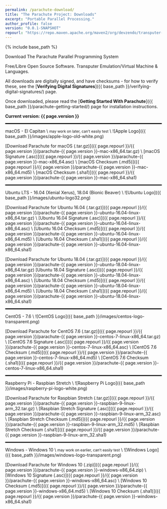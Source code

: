 ```yaml
---
permalink: /parachute-download/
title: "The Parachute Project: Downloads"
excerpt: "Portable Parallel Processing."
author_profile: false
version: "0.0.1-SNAPSHOT"
repourl: "https://repo.maven.apache.org/maven2/org/devzendo/transputer-emulator"
---
```


{% include base_path %}


Download The Parachute Parallel Programming System

Free/Libre Open Source Software. Transputer Emulation/Virtual Machine & Languages.

All downloads are digitally signed, and have checksums - for how to verify these,
see the [**Verifying Digital Signatures**]({{ base_path }}/verifying-digital-signatures/) page.

Once downloaded, please read the [**Getting Started With Parachute**]({{ base_path }}/parachute-getting-started/) page
for installation instructions.

<p/>
<b>Current version: {{ page.version }}</b>
<p/>

<hr style="height:3px; border:none; color:#000; background-color:#000; width:100%; text-align:left; margin: 0 auto 0 0;">


macOS - El Capitan \\
<small>may work on later, can't easily test</small> \\
![Apple Logo]({{ base_path }}/images/apple-logo-old-white.png)

[Download Parachute for macOS (.tar.gz)]({{ page.repourl }}/{{ page.version }}/parachute-{{ page.version }}-mac-x86_64.tar.gz) \\
[macOS Signature (.asc)]({{ page.repourl }}/{{ page.version }}/parachute-{{ page.version }}-mac-x86_64.asc) \\
[macOS Checksum (.md5)]({{ page.repourl }}/{{ page.version }}/parachute-{{ page.version }}-mac-x86_64.md5) \\
[macOS Checksum (.sha1)]({{ page.repourl }}/{{ page.version }}/parachute-{{ page.version }}-mac-x86_64.sha1)

<hr style="height:3px; border:none; color:#000; background-color:#000; width:100%; text-align:left; margin: 0 auto 0 0;">


Ubuntu LTS - 16.04 (Xenial Xerus), 18.04 (Bionic Beaver) \\
![Ubuntu Logo]({{ base_path }}/images/ubuntu-logo32.png)

[Download Parachute for Ubuntu 16.04 (.tar.gz)]({{ page.repourl }}/{{ page.version }}/parachute-{{ page.version }}-ubuntu-16.04-linux-x86_64.tar.gz) \\
[Ubuntu 16.04 Signature (.asc)]({{ page.repourl }}/{{ page.version }}/parachute-{{ page.version }}-ubuntu-16.04-linux-x86_64.asc) \\
[Ubuntu 16.04 Checksum (.md5)]({{ page.repourl }}/{{ page.version }}/parachute-{{ page.version }}-ubuntu-16.04-linux-x86_64.md5) \\
[Ubuntu 16.04 Checksum (.sha1)]({{ page.repourl }}/{{ page.version }}/parachute-{{ page.version }}-ubuntu-16.04-linux-x86_64.sha1)

[Download Parachute for Ubuntu 18.04 (.tar.gz)]({{ page.repourl }}/{{ page.version }}/parachute-{{ page.version }}-ubuntu-18.04-linux-x86_64.tar.gz)
[Ubuntu 18.04 Signature (.asc)]({{ page.repourl }}/{{ page.version }}/parachute-{{ page.version }}-ubuntu-18.04-linux-x86_64.asc) \\
[Ubuntu 18.04 Checksum (.md5)]({{ page.repourl }}/{{ page.version }}/parachute-{{ page.version }}-ubuntu-18.04-linux-x86_64.md5) \\
[Ubuntu 18.04 Checksum (.sha1)]({{ page.repourl }}/{{ page.version }}/parachute-{{ page.version }}-ubuntu-18.04-linux-x86_64.sha1)

<hr style="height:3px; border:none; color:#000; background-color:#000; width:100%; text-align:left; margin: 0 auto 0 0;">


CentOS - 7.6 \\
![CentOS Logo]({{ base_path }}/images/centos-logo-transparent.png)

[Download Parachute for CentOS 7.6 (.tar.gz)]({{ page.repourl }}/{{ page.version }}/parachute-{{ page.version }}-centos-7-linux-x86_64.tar.gz) \\
[CentOS 7.6 Signature (.asc)]({{ page.repourl }}/{{ page.version }}/parachute-{{ page.version }}-centos-7-linux-x86_64.asc) \\
[CentOS 7.6 Checksum (.md5)]({{ page.repourl }}/{{ page.version }}/parachute-{{ page.version }}-centos-7-linux-x86_64.md5) \\
[CentOS 7.6 Checksum (.sha1)]({{ page.repourl }}/{{ page.version }}/parachute-{{ page.version }}-centos-7-linux-x86_64.sha1)

<hr style="height:3px; border:none; color:#000; background-color:#000; width:100%; text-align:left; margin: 0 auto 0 0;">


Raspberry Pi - Raspbian Stretch \\
![Raspberry Pi Logo]({{ base_path }}/images/raspberry-pi-logo-white.png)

[Download Parachute for Raspbian Stretch (.tar.gz)]({{ page.repourl }}/{{ page.version }}/parachute-{{ page.version }}-raspbian-9-linux-arm_32.tar.gz) \\
[Raspbian Stretch Signature (.asc)]({{ page.repourl }}/{{ page.version }}/parachute-{{ page.version }}-raspbian-9-linux-arm_32.asc) \\
[Raspbian Stretch Checksum (.md5)]({{ page.repourl }}/{{ page.version }}/parachute-{{ page.version }}-raspbian-9-linux-arm_32.md5) \\
[Raspbian Stretch Checksum (.sha1)]({{ page.repourl }}/{{ page.version }}/parachute-{{ page.version }}-raspbian-9-linux-arm_32.sha1)

<hr style="height:3px; border:none; color:#000; background-color:#000; width:100%; text-align:left; margin: 0 auto 0 0;">


Windows - Windows 10 \\
<small>may work on earlier, can't easily test</small> \\
![Windows Logo]({{ base_path }}/images/windows-logo-transparent.png)

[Download Parachute for Windows 10 (.zip)]({{ page.repourl }}/{{ page.version }}/parachute-{{ page.version }}-windows-x86_64.zip) \\
[Windows 10 Signature (.asc)]({{ page.repourl }}/{{ page.version }}/parachute-{{ page.version }}-windows-x86_64.asc) \\
[Windows 10 Checksum (.md5)]({{ page.repourl }}/{{ page.version }}/parachute-{{ page.version }}-windows-x86_64.md5) \\
[Windows 10 Checksum (.sha1)]({{ page.repourl }}/{{ page.version }}/parachute-{{ page.version }}-windows-x86_64.sha1)


